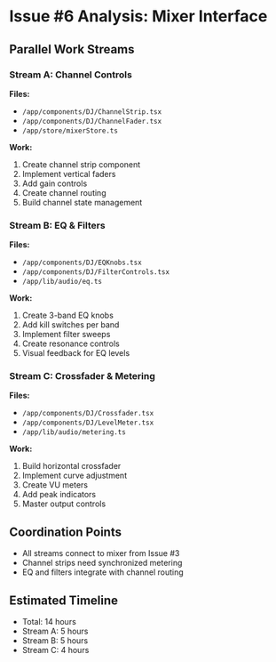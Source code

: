 # Issue #6 Analysis: Mixer Interface

## Parallel Work Streams

### Stream A: Channel Controls
**Files:**
- `/app/components/DJ/ChannelStrip.tsx`
- `/app/components/DJ/ChannelFader.tsx`
- `/app/store/mixerStore.ts`

**Work:**
1. Create channel strip component
2. Implement vertical faders
3. Add gain controls
4. Create channel routing
5. Build channel state management

### Stream B: EQ & Filters
**Files:**
- `/app/components/DJ/EQKnobs.tsx`
- `/app/components/DJ/FilterControls.tsx`
- `/app/lib/audio/eq.ts`

**Work:**
1. Create 3-band EQ knobs
2. Add kill switches per band
3. Implement filter sweeps
4. Create resonance controls
5. Visual feedback for EQ levels

### Stream C: Crossfader & Metering
**Files:**
- `/app/components/DJ/Crossfader.tsx`
- `/app/components/DJ/LevelMeter.tsx`
- `/app/lib/audio/metering.ts`

**Work:**
1. Build horizontal crossfader
2. Implement curve adjustment
3. Create VU meters
4. Add peak indicators
5. Master output controls

## Coordination Points
- All streams connect to mixer from Issue #3
- Channel strips need synchronized metering
- EQ and filters integrate with channel routing

## Estimated Timeline
- Total: 14 hours
- Stream A: 5 hours
- Stream B: 5 hours
- Stream C: 4 hours